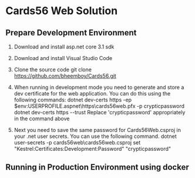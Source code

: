 # Cards56 Web Solution

## Prepare Development Environment

1. Download and install asp.net core 3.1 sdk

2. Download and install Visual Studio Code

3. Clone the source code
        git clone https://github.com/bheemboy/Cards56.git

4. When running in development mode you need to generate and store a dev certificate for the web application. You can do this using the following commands:
        dotnet dev-certs https -ep $env:USERPROFILE\.aspnet\https\cards56web.pfx -p crypticpassword
        dotnet dev-certs https --trust
    Replace 'crypticpassword' appropriately in the command above

5. Next you need to save the same password for Cards56Web.csproj in your .net user secrets. You can use the following command.
        dotnet user-secrets -p cards56web\cards56web.csproj set "Kestrel:Certificates:Development:Password" "crypticpassword"


## Running in Production Environment using docker
